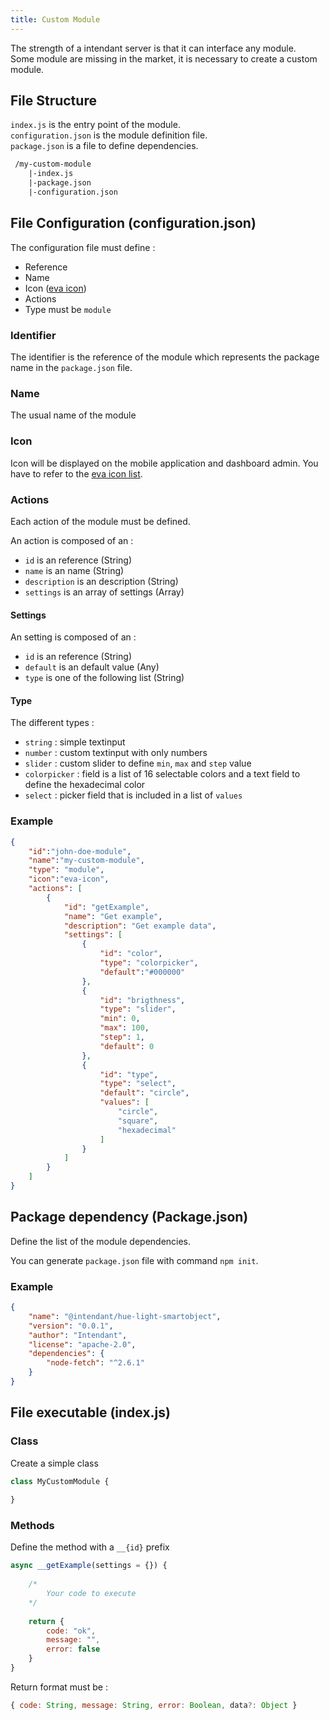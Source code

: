 ```yaml
---
title: Custom Module
---
```

The strength of a intendant server is that it can interface any module.  
Some module are missing in the market, it is necessary to create a custom module. 

## File Structure
`index.js` is the entry point of the module.  
`configuration.json` is the module definition file.  
`package.json` is a file to define dependencies.
```txt
 /my-custom-module
    |-index.js
    |-package.json
    |-configuration.json
```

## File Configuration (configuration.json)
The configuration file must define :
- Reference 
- Name
- Icon ([eva icon](https://akveo.github.io/eva-icons))
- Actions
- Type must be `module`

### Identifier
The identifier is the reference of the module which represents the package name in the `package.json` file. 
### Name
The usual name of the module 
### Icon
Icon will be displayed on the mobile application and dashboard admin. You have to refer to the [eva icon list](https://akveo.github.io/eva-icons).
### Actions
Each action of the module must be defined.  

An action is composed of an : 
- `id` is an reference (String)
- `name` is an name (String)
- `description` is an description (String)
- `settings` is an array of settings (Array)
 
#### Settings 

An setting is composed of an :  
- `id` is an reference (String)
- `default` is an default value (Any)
- `type` is one of the following list (String)

#### Type
The different types : 
- `string` : simple textinput
- `number` : custom textinput with only numbers
- `slider` : custom slider to define `min`, `max` and `step` value
- `colorpicker` : field is a list of 16 selectable colors and a text field to define the hexadecimal color
- `select` : picker field that is included in a list of `values`


### Example

```json
{
    "id":"john-doe-module",
    "name":"my-custom-module",
    "type": "module",
    "icon":"eva-icon",
    "actions": [
        {
            "id": "getExample",
            "name": "Get example",
            "description": "Get example data",
            "settings": [
                {
                    "id": "color",
                    "type": "colorpicker",
                    "default":"#000000"
                },
                {
                    "id": "brigthness",
                    "type": "slider",
                    "min": 0,
                    "max": 100,
                    "step": 1,
                    "default": 0
                },
                {
                    "id": "type",
                    "type": "select",
                    "default": "circle",
                    "values": [
                        "circle",
                        "square",
                        "hexadecimal"
                    ]
                }
            ]
        }
    ]
}
```

## Package dependency (Package.json)

Define the list of the module dependencies.

You can generate `package.json` file with command `npm init`.

### Example

```json
{
    "name": "@intendant/hue-light-smartobject",
    "version": "0.0.1",
    "author": "Intendant",
    "license": "apache-2.0",
    "dependencies": {
        "node-fetch": "^2.6.1"
    }
}
```

## File executable (index.js)

### Class

Create a simple class

```js
class MyCustomModule {
    
}
```

### Methods

Define the method with a `__{id}` prefix

```javascript
async __getExample(settings = {}) {
    
    /* 
        Your code to execute
    */
    
    return {
        code: "ok",
        message: "",
        error: false
    }
}
```

Return format must be :
```js 
{ code: String, message: String, error: Boolean, data?: Object } 
```

